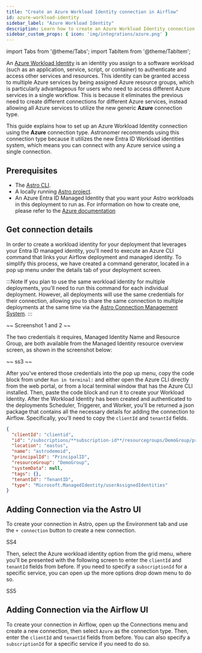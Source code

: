 ```yaml
---
title: "Create an Azure Workload Identity connection in Airflow"
id: azure-workload-identity
sidebar_label: "Azure Workload Identity"
description: Learn how to create an Azure Workload Identity connection in Airflow.
sidebar_custom_props: { icon: 'img/integrations/azure.png' }
---
```


import Tabs from '@theme/Tabs';
import TabItem from '@theme/TabItem';

An [Azure Workload Identity](https://learn.microsoft.com/en-us/entra/workload-id/workload-identities-overview) is an identity you assign to a software workload (such as an application, service, script, or container) to authenticate and access other services and resources. This identity can be granted access to multiple Azure services by being assigned Azure resource groups, which is particularly advantageous for users who need to access different Azure services in a single workflow. This is because it eliminates the previous need to create different connections for different Azure services, instead allowing all Azure services to utilize the new generic **Azure** connection type. 

This guide explains how to set up an Azure Workload Identity connection using the **Azure** connection type. Astronomer recommends using this connection type because it utilizes the new Entra ID Workload identities system, which means you can connect with any Azure service using a single connection.

## Prerequisites

- The [Astro CLI](https://docs.astronomer.io/astro/cli/overview).
- A locally running [Astro project](https://docs.astronomer.io/astro/cli/get-started-cli).
- An Azure Entra ID Managed Identity that you want your Astro workloads in this deployment to run as. For information on how to create one, please refer to the [Azure documentation](https://learn.microsoft.com/en-us/entra/identity/managed-identities-azure-resources/how-manage-user-assigned-managed-identities?pivots=identity-mi-methods-azp)

## Get connection details

In order to create a workload identity for your deployment that leverages your Entra ID managed identity, you'll need to execute an Azure CLI command that links your Airflow deployment and managed identity. To simplify this process, we have created a command generator, located in a pop up menu under the details tab of your deployment screen. 

:::Note
If you plan to use the same workload identity for multiple deployments, you'll need to run this command for each individual deployment. However, all deployments will use the same credentials for their connection, allowing you to share the same connection to multiple deployments at the same time via the [Astro Connection Management System](https://www.astronomer.io/solutions/connection-management/). 
:::

~~
Screenshot 1 and 2
~~

The two credentials it requires, Managed Identity Name and Resource Group, are both available from the Managed Identity resource overview screen, as shown in the screenshot below: 

~~
ss3
~~

After you've entered those credentials into the pop up menu, copy the code block from under `Run in terminal:` and either open the Azure CLI directly from the web portal, or from a local terminal window that has the Azure CLI installed. Then, paste the code block and run it to create your Workload Identity. After the Workload Identity has been created and authenticated to the deployments Scheduler, Triggerer, and Worker, you'll be returned a json package that contains all the necessary details for adding the connection to Airflow. Specifically, you'll need to copy the `clientId` and `tenantId` fields. 

```json
{
  "clientId": "clientid",
  "id": "/subscriptions/**subscription-id**/resourcegroups/DemoGroup/providers/Microsoft.ManagedIdentity/userAssignedIdentities/astrodemoid",
  "location": "eastus",
  "name": "astrodemoid",
  "principalId": "PrincipalID",
  "resourceGroup": "DemoGroup",
  "systemData": null,
  "tags": {},
  "tenantId": "TenantID",
  "type": "Microsoft.ManagedIdentity/userAssignedIdentities"
}

```

## Adding Connection via the Astro UI

To create your connection in Astro, open up the Environment tab and use the `+ connection` button to create a new connection. 

SS4

Then, select the Azure workload identity option from the grid menu, where you'll be presented with the following screen to enter the `clientId` and `tenantId` fields from before. If you need to specify a `subscriptionId` for a specific service, you can open up the more options drop down menu to do so. 

SS5

## Adding Connection via the Airflow UI

To create your connection in Airflow, open up the Connections menu and create a new connection, then select `Azure` as the connection type. Then, enter the `clientId` and `tenantId` fields from before. You can also specify a `subscriptionId` for a specific service if you need to do so. 











